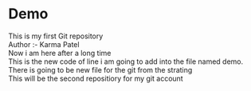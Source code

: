 # Demo
This is my first Git repository
<br>
Author :- Karma Patel
<br>
Now i am here after a long time
<br>
This is the new code of line i am going to add into the file named demo.
<br>
There is going to be new file for the git from the strating
<br>
This will be the second repositiory for my git account
